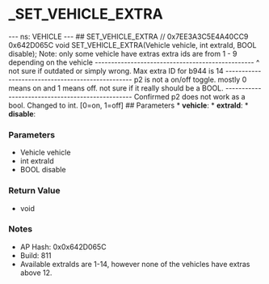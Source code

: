 # _SET_VEHICLE_EXTRA

--- ns: VEHICLE --- ## SET_VEHICLE_EXTRA  // 0x7EE3A3C5E4A40CC9 0x642D065C void SET_VEHICLE_EXTRA(Vehicle vehicle, int extraId, BOOL disable);  Note: only some vehicle have extras extra ids are from 1 - 9 depending on the vehicle ------------------------------------------------- ^ not sure if outdated or simply wrong. Max extra ID for b944 is 14 ------------------------------------------------- p2 is not a on/off toggle. mostly 0 means on and 1 means off. not sure if it really should be a BOOL. ------------------------------------------------- Confirmed p2 does not work as a bool. Changed to int. [0=on, 1=off]  ## Parameters * **vehicle**: * **extraId**: * **disable**:

### Parameters
* Vehicle vehicle
* int extraId
* BOOL disable

### Return Value
* void

### Notes
* AP Hash: 0x0x642D065C
* Build: 811
* Available extraIds are 1-14, however none of the vehicles have extras above 12.

